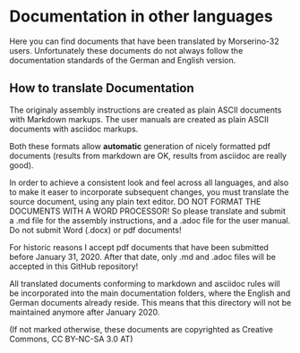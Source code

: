 # Documentation in other languages

Here you can find documents that have been translated by Morserino-32 users. Unfortunately these documents do not always follow the documentation standards of the German and English version.

## How to translate Documentation

The originaly assembly instructions are created as plain ASCII documents with Markdown markups. The user manuals are created as plain ASCII documents with asciidoc markups.

Both these formats allow **automatic** generation of nicely formatted pdf documents (results from markdown are OK, results from asciidoc are really good).

In order to achieve a consistent look and feel across all languages, and also to make it easer to incorporate subsequent changes, you must translate the source document, using any plain text editor. DO NOT FORMAT THE DOCUMENTS WITH A WORD PROCESSOR!
So please translate and submit a .md file for the assembly instructions, and a .adoc file for the user manual. Do not submit Word (.docx) or pdf documents!

For historic reasons I accept pdf documents that have been submitted before January 31, 2020. After that date, only .md and .adoc files will be accepted in this GitHub repository!

All translated documents conforming to markdown and asciidoc rules will be incorporated into the main documentation folders, where the English and German documents already reside. This means that this directory will not be maintained anymore after January 2020.

(If not marked otherwise, these documents are copyrighted as Creative Commons, CC BY-NC-SA 3.0 AT)
